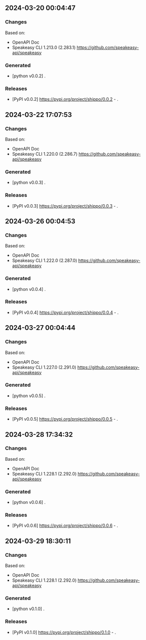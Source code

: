 

## 2024-03-20 00:04:47
### Changes
Based on:
- OpenAPI Doc  
- Speakeasy CLI 1.213.0 (2.283.1) https://github.com/speakeasy-api/speakeasy
### Generated
- [python v0.0.2] .
### Releases
- [PyPI v0.0.2] https://pypi.org/project/shippo/0.0.2 - .

## 2024-03-22 17:07:53
### Changes
Based on:
- OpenAPI Doc  
- Speakeasy CLI 1.220.0 (2.286.7) https://github.com/speakeasy-api/speakeasy
### Generated
- [python v0.0.3] .
### Releases
- [PyPI v0.0.3] https://pypi.org/project/shippo/0.0.3 - .

## 2024-03-26 00:04:53
### Changes
Based on:
- OpenAPI Doc  
- Speakeasy CLI 1.222.0 (2.287.0) https://github.com/speakeasy-api/speakeasy
### Generated
- [python v0.0.4] .
### Releases
- [PyPI v0.0.4] https://pypi.org/project/shippo/0.0.4 - .

## 2024-03-27 00:04:44
### Changes
Based on:
- OpenAPI Doc  
- Speakeasy CLI 1.227.0 (2.291.0) https://github.com/speakeasy-api/speakeasy
### Generated
- [python v0.0.5] .
### Releases
- [PyPI v0.0.5] https://pypi.org/project/shippo/0.0.5 - .

## 2024-03-28 17:34:32
### Changes
Based on:
- OpenAPI Doc  
- Speakeasy CLI 1.228.1 (2.292.0) https://github.com/speakeasy-api/speakeasy
### Generated
- [python v0.0.6] .
### Releases
- [PyPI v0.0.6] https://pypi.org/project/shippo/0.0.6 - .

## 2024-03-29 18:30:11
### Changes
Based on:
- OpenAPI Doc  
- Speakeasy CLI 1.228.1 (2.292.0) https://github.com/speakeasy-api/speakeasy
### Generated
- [python v0.1.0] .
### Releases
- [PyPI v0.1.0] https://pypi.org/project/shippo/0.1.0 - .